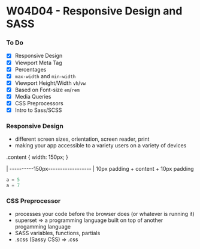 # W04D04 - Responsive Design and SASS

### To Do
- [x] Responsive Design
- [x] Viewport Meta Tag
- [x] Percentages
- [x] `max-width` and `min-width`
- [x] Viewport Height/Width `vh`/`vw`
- [x] Based on Font-size `em`/`rem`
- [x] Media Queries
- [x] CSS Preprocessors
- [x] Intro to Sass/SCSS

### Responsive Design
* different screen sizes, orientation, screen reader, print
* making your app accessible to a variety users on a variety of devices

.content {
  width: 150px;
}

| ----------150px------------------ |
10px padding + content + 10px padding


```js
a = 5
a = 7
```

### CSS Preprocessor
* processes your code before the browser does (or whatever is running it)
* superset => a programming language built on top of another progamming language
* SASS variables, functions, partials
* .scss (Sassy CSS) => .css








